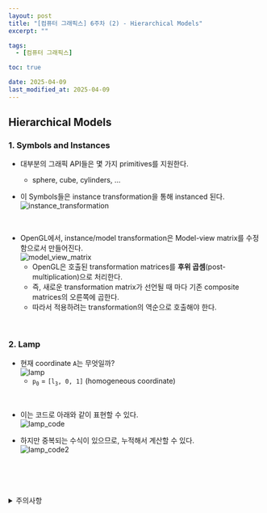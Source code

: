 ```yaml
---
layout: post
title: "[컴퓨터 그래픽스] 6주차 (2) - Hierarchical Models"
excerpt: ""

tags:
  - [컴퓨터 그래픽스]

toc: true

date: 2025-04-09
last_modified_at: 2025-04-09
---
```

## Hierarchical Models
### 1. Symbols and Instances
- 대부분의 그래픽 API들은 몇 가지 primitives를 지원한다.  
  - sphere, cube, cylinders, ...

- 이 Symbols들은 instance transformation을 통해 instanced 된다.  
![instance_transformation][def]  

<br>

- OpenGL에서, instance/model transformation은 Model-view matrix를 수정함으로서 만들어진다.  
![model_view_matrix][def2]  
  - OpenGL은 호출된 transformation matrices를 **후위 곱셈**(post-multiplication)으로 처리한다.  
  - 즉, 새로운 transformation matrix가 선언될 때 마다 기존 composite matrices의 오른쪽에 곱한다.  
  - 따라서 적용하려는 transformation의 역순으로 호출해야 한다.  

<br>

### 2. Lamp
- 현재 coordinate `A`는 무엇일까?  
![lamp][def3]  
  - `p`<sub>`0`</sub> = `[l`<sub>`3`</sub>`, 0, 1]` (homogeneous coordinate)

<br>

- 이는 코드로 아래와 같이 표현할 수 있다.  
![lamp_code][def4]  

- 하지만 중복되는 수식이 있으므로, 누적해서 계산할 수 있다.  
![lamp_code2][def5]  

<br>
<br>
<br>
<br>
<details>
<summary>주의사항</summary>
<div markdown="1">

이 포스팅은 강원대학교 김종민 교수님의 컴퓨터 그래픽스 수업을 들으며 내용을 정리 한 것입니다.  
수업 내용에 대한 저작권은 교수님께 있으니,  
다른 곳으로의 무분별한 내용 복사를 자제해 주세요.

</div>
</details> 

[def]: https://i.imgur.com/SSeIMJE.png
[def2]: https://i.imgur.com/EBWOKH8.png
[def3]: https://i.imgur.com/HdsbzjT.png
[def4]: https://i.imgur.com/RaGlQcQ.png
[def5]: https://i.imgur.com/UkmSBHa.png